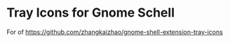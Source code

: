 # Tray Icons for Gnome Schell

For of https://github.com/zhangkaizhao/gnome-shell-extension-tray-icons
